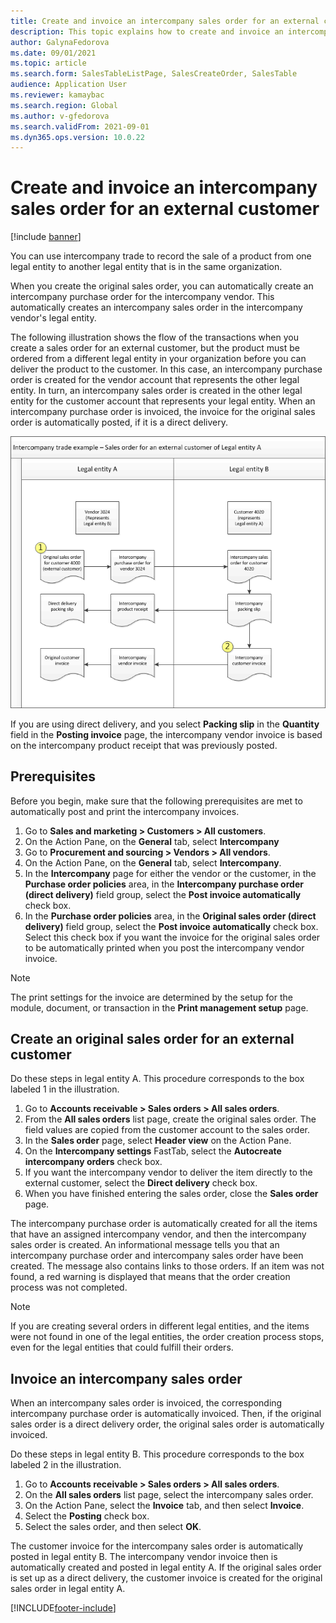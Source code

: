 ```yaml
---
title: Create and invoice an intercompany sales order for an external customer
description: This topic explains how to create and invoice an intercompany sales order for an external customer
author: GalynaFedorova
ms.date: 09/01/2021
ms.topic: article
ms.search.form: SalesTableListPage, SalesCreateOrder, SalesTable
audience: Application User
ms.reviewer: kamaybac
ms.search.region: Global
ms.author: v-gfedorova
ms.search.validFrom: 2021-09-01
ms.dyn365.ops.version: 10.0.22
---
```


# Create and invoice an intercompany sales order for an external customer

[!include [banner](../../includes/banner.md)]

You can use intercompany trade to record the sale of a product from one legal entity to another legal entity that is in the same organization.

When you create the original sales order, you can automatically create an intercompany purchase order for the intercompany vendor. This automatically creates an intercompany sales order in the intercompany vendor's legal entity.

The following illustration shows the flow of the transactions when you create a sales order for an external customer, but the product must be ordered from a different legal entity in your organization before you can deliver the product to the customer. In this case, an intercompany purchase order is created for the vendor account that represents the other legal entity. In turn, an intercompany sales order is created in the other legal entity for the customer account that represents your legal entity. When an intercompany purchase order is invoiced, the invoice for the original sales order is automatically posted, if it is a direct delivery.

![Intercompany external sales process](media/intercompanyexternalsalesprocess.png)

If you are using direct delivery, and you select  **Packing slip**  in the  **Quantity**  field in the  **Posting invoice**  page, the intercompany vendor invoice is based on the intercompany product receipt that was previously posted.

## Prerequisites

Before you begin, make sure that the following prerequisites are met to automatically post and print the intercompany invoices.

1. Go to  **Sales and marketing  \>  Customers  \>  All customers**. 
1. On the Action Pane, on the  **General**  tab, select  **Intercompany** 
1. Go to  **Procurement and sourcing \>  Vendors \>  All vendors**. 
1. On the Action Pane, on the  **General**  tab, select  **Intercompany**.
1. In the  **Intercompany**  page for either the vendor or the customer, in the  **Purchase order policies**  area, in the **Intercompany purchase order (direct delivery)** field group, select the  **Post invoice automatically**  check box.
1. In the  **Purchase order policies**  area, in the **Original sales order (direct delivery)** field group, select the  **Post invoice automatically**  check box. Select this check box if you want the invoice for the original sales order to be automatically printed when you post the intercompany vendor invoice.

> [!NOTE]
> The print settings for the invoice are determined by the setup for the module, document, or transaction in the  **Print management setup**  page.

## Create an original sales order for an external customer

Do these steps in legal entity A. This procedure corresponds to the box labeled 1 in the illustration.

1. Go to  **Accounts receivable  \>  Sales orders  \> All sales orders**.
1. From the  **All sales orders**  list page, create the original sales order. The field values are copied from the customer account to the sales order.
1. In the  **Sales order**  page, select  **Header view**  on the Action Pane.
1. On the  **Intercompany settings**  FastTab, select the  **Autocreate intercompany orders**  check box.
1. If you want the intercompany vendor to deliver the item directly to the external customer, select the  **Direct delivery**  check box.
1. When you have finished entering the sales order, close the  **Sales order**  page.

The intercompany purchase order is automatically created for all the items that have an assigned intercompany vendor, and then the intercompany sales order is created. An informational message tells you that an intercompany purchase order and intercompany sales order have been created. The message also contains links to those orders. If an item was not found, a red warning is displayed that means that the order creation process was not completed.

> [!NOTE]
> If you are creating several orders in different legal entities, and the items were not found in one of the legal entities, the order creation process stops, even for the legal entities that could fulfill their orders.

## Invoice an intercompany sales order

When an intercompany sales order is invoiced, the corresponding intercompany purchase order is automatically invoiced. Then, if the original sales order is a direct delivery order, the original sales order is automatically invoiced.

Do these steps in legal entity B. This procedure corresponds to the box labeled 2 in the illustration.

1. Go to  **Accounts receivable \> Sales orders \>  All sales orders**.
1. On the  **All sales orders**  list page, select the intercompany sales order.
1. On the Action Pane, select the  **Invoice**  tab, and then select  **Invoice**.
1. Select the  **Posting**  check box.
1. Select the sales order, and then select  **OK**.

The customer invoice for the intercompany sales order is automatically posted in legal entity B. The intercompany vendor invoice then is automatically created and posted in legal entity A. If the original sales order is set up as a direct delivery, the customer invoice is created for the original sales order in legal entity A.

[!INCLUDE[footer-include](../../includes/footer-banner.md)]